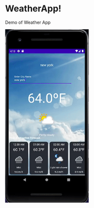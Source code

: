 # WeatherApp!
Demo of Weather App
<p><img align="left" src="https://github.com/arman622/WeatherApp/blob/master/Weather%20App.gif" /></p>

